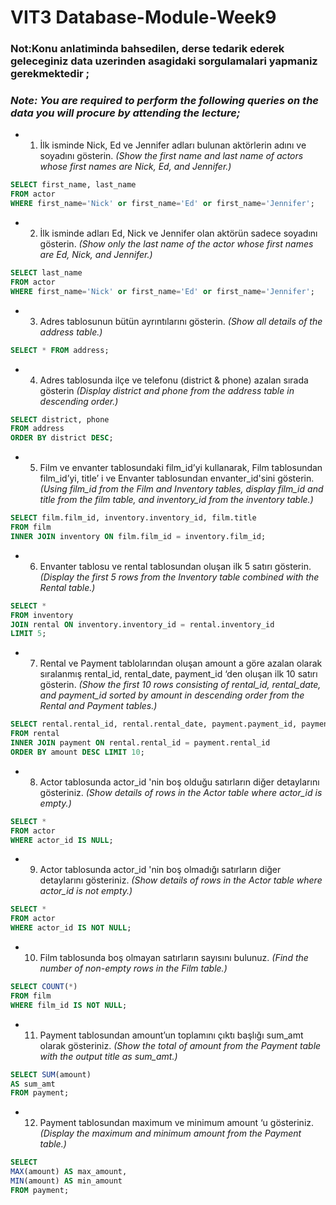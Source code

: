 
# VIT3 Database-Module-Week9
### Not:Konu anlatiminda bahsedilen, derse tedarik ederek geleceginiz data uzerinden asagidaki sorgulamalari yapmaniz gerekmektedir ;
### *Note: You are required to perform the following queries on the data you will procure by attending the lecture;*
* 1) İlk isminde Nick, Ed ve Jennifer adları bulunan aktörlerin adını ve soyadını gösterin. *(Show the first name and last name of actors whose first names are Nick, Ed, and Jennifer.)*
```sql
SELECT first_name, last_name 
FROM actor 
WHERE first_name='Nick' or first_name='Ed' or first_name='Jennifer';
```
* 2) İlk isminde adları Ed, Nick ve Jennifer olan aktörün sadece soyadını gösterin. *(Show only the last name of the actor whose first names are Ed, Nick, and Jennifer.)*
```sql
SELECT last_name 
FROM actor 
WHERE first_name='Nick' or first_name='Ed' or first_name='Jennifer';
```
* 3) Adres tablosunun bütün ayrıntılarını gösterin. *(Show all details of the address table.)*
```sql
SELECT * FROM address;
```
* 4) Adres tablosunda ilçe ve telefonu (district & phone) azalan sırada gösterin *(Display district and phone from the address table in descending order.)*
```sql
SELECT district, phone 
FROM address 
ORDER BY district DESC;
```
* 5) Film ve envanter tablosundaki film_id’yi kullanarak, Film tablosundan film_id’yi, title’ i ve Envanter tablosundan envanter_id'sini gösterin. *(Using film_id from the Film and Inventory tables, display film_id and title from the film table, and inventory_id from the inventory table.)*
```sql
SELECT film.film_id, inventory.inventory_id, film.title 
FROM film 
INNER JOIN inventory ON film.film_id = inventory.film_id;
```
* 6) Envanter tablosu ve rental tablosundan oluşan ilk 5 satırı gösterin. *(Display the first 5 rows from the Inventory table combined with the Rental table.)*
```sql
SELECT * 
FROM inventory 
JOIN rental ON inventory.inventory_id = rental.inventory_id
LIMIT 5;
```
* 7) Rental ve Payment tablolarından oluşan amount a göre azalan olarak sıralanmış rental_id, rental_date, payment_id ‘den oluşan ilk 10 satırı gösterin. *(Show the first 10 rows consisting of rental_id, rental_date, and payment_id sorted by amount in descending order from the Rental and Payment tables.)*
```sql
SELECT rental.rental_id, rental.rental_date, payment.payment_id, payment.amount
FROM rental 
INNER JOIN payment ON rental.rental_id = payment.rental_id 
ORDER BY amount DESC LIMIT 10;
```
* 8) Actor tablosunda actor_id 'nin boş olduğu satırların diğer detaylarını gösteriniz. *(Show details of rows in the Actor table where actor_id is empty.)*
```sql
SELECT * 
FROM actor 
WHERE actor_id IS NULL;
```
* 9) Actor tablosunda actor_id 'nin boş olmadığı satırların diğer detaylarını gösteriniz. *(Show details of rows in the Actor table where actor_id is not empty.)*
```sql
SELECT * 
FROM actor 
WHERE actor_id IS NOT NULL;
```
* 10) Film tablosunda boş olmayan satırların sayısını bulunuz. *(Find the number of non-empty rows in the Film table.)*
```sql
SELECT COUNT(*) 
FROM film 
WHERE film_id IS NOT NULL;
```
* 11) Payment tablosundan amount’un toplamını çıktı başlığı sum_amt olarak gösteriniz. *(Show the total of amount from the Payment table with the output title as sum_amt.)*
```sql
SELECT SUM(amount) 
AS sum_amt 
FROM payment;
```
* 12) Payment tablosundan maximum ve minimum amount ‘u gösteriniz. *(Display the maximum and minimum amount from the Payment table.)*
```sql
SELECT 
MAX(amount) AS max_amount, 
MIN(amount) AS min_amount 
FROM payment;
```
